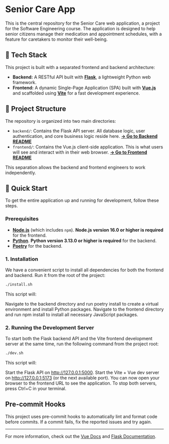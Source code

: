 # Senior Care App

This is the central repository for the Senior Care web application, a project for the Software Engineering course. The application is designed to help senior citizens manage their medication and appointment schedules, with a feature for caretakers to monitor their well-being.

## &#x1F680; Tech Stack

This project is built with a separated frontend and backend architecture:

- **Backend:** A RESTful API built with **[Flask](https://flask.palletsprojects.com/)**, a lightweight Python web framework.
- **Frontend:** A dynamic Single-Page Application (SPA) built with **[Vue.js](https://vuejs.org/)** and scaffolded using **[Vite](https://vitejs.dev/)** for a fast development experience.

## &#x1F4C1; Project Structure

The repository is organized into two main directories:

- `backend/`: Contains the Flask API server. All database logic, user authentication, and core business logic reside here. [**&#x2192; Go to Backend README**](./backend/README.md)
- `frontend/`: Contains the Vue.js client-side application. This is what users will see and interact with in their web browser. [**&#x2192; Go to Frontend README**](./frontend/README.md)

This separation allows the backend and frontend engineers to work independently.

## &#x1F527; Quick Start

To get the entire application up and running for development, follow these steps.

### Prerequisites

- **[Node.js](https://nodejs.org/)** (which includes `npm`). **Node.js version 16.0 or higher is required** for the frontend.
- **[Python](https://www.python.org/)**. **Python version 3.13.0 or higher is required** for the backend.
- **[Poetry](https://python-poetry.org/)** for the backend.

### 1. Installation

We have a convenient script to install all dependencies for both the frontend and backend. Run it from the root of the project:

```bash
./install.sh
```

This script will:

Navigate to the backend directory and run poetry install to create a virtual environment and install Python packages. Navigate to the frontend directory and run npm install to install all necessary JavaScript packages.

### 2. Running the Development Server

To start both the Flask backend API and the Vite frontend development server at the same time, run the following command from the project root:

```bash
./dev.sh
```

This script will:

Start the Flask API on http://127.0.0.1:5000.
Start the Vite + Vue dev server on http://127.0.0.1:5173 (or the next available port).
You can now open your browser to the frontend URL to see the application. To stop both servers, press Ctrl+C in your terminal.

## Pre-commit Hooks

This project uses pre-commit hooks to automatically lint and format code before commits. If a commit fails, fix the reported issues and try again.

---

For more information, check out the [Vue Docs](https://vuejs.org/guide/scaling-up/tooling.html#ide-support) and [Flask Documentation](https://flask.palletsprojects.com/).
